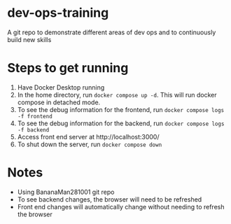 # dev-ops-training
A git repo to demonstrate different areas of dev ops and to continuously build new skills

# Steps to get running
1. Have Docker Desktop running
2. In the home directory, run `docker compose up -d`. This will run docker compose in detached mode.
3. To see the debug information for the frontend, run `docker compose logs -f frontend`
4. To see the debug information for the backend, run `docker compose logs -f backend`
5. Access front end server at http://localhost:3000/
6. To shut down the server, run `docker compose down`

# Notes
- Using BananaMan281001 git repo
- To see backend changes, the browser will need to be refreshed
- Front end changes will automatically change without needing to refresh the browser
